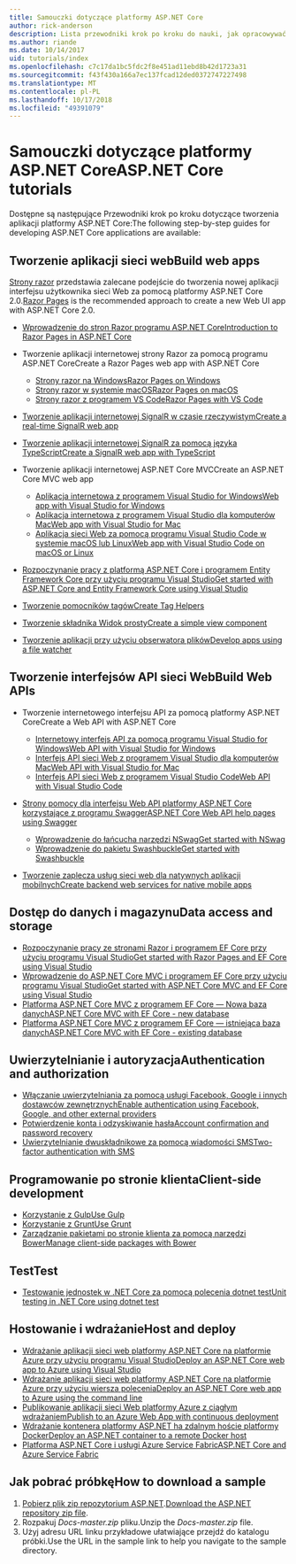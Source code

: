 ```yaml
---
title: Samouczki dotyczące platformy ASP.NET Core
author: rick-anderson
description: Lista przewodniki krok po kroku do nauki, jak opracowywać aplikacje platformy ASP.NET Core.
ms.author: riande
ms.date: 10/14/2017
uid: tutorials/index
ms.openlocfilehash: c7c17da1bc5fdc2f8e451ad11ebd8b42d1723a31
ms.sourcegitcommit: f43f430a166a7ec137fcad12ded0372747227498
ms.translationtype: MT
ms.contentlocale: pl-PL
ms.lasthandoff: 10/17/2018
ms.locfileid: "49391079"
---
```

# <a name="aspnet-core-tutorials"></a><span data-ttu-id="622e9-103">Samouczki dotyczące platformy ASP.NET Core</span><span class="sxs-lookup"><span data-stu-id="622e9-103">ASP.NET Core tutorials</span></span>

<span data-ttu-id="622e9-104">Dostępne są następujące Przewodniki krok po kroku dotyczące tworzenia aplikacji platformy ASP.NET Core:</span><span class="sxs-lookup"><span data-stu-id="622e9-104">The following step-by-step guides for developing ASP.NET Core applications are available:</span></span>

## <a name="build-web-apps"></a><span data-ttu-id="622e9-105">Tworzenie aplikacji sieci web</span><span class="sxs-lookup"><span data-stu-id="622e9-105">Build web apps</span></span>

<span data-ttu-id="622e9-106">[Strony razor](xref:razor-pages/index) przedstawia zalecane podejście do tworzenia nowej aplikacji interfejsu użytkownika sieci Web za pomocą platformy ASP.NET Core 2.0.</span><span class="sxs-lookup"><span data-stu-id="622e9-106">[Razor Pages](xref:razor-pages/index) is the recommended approach to create a new Web UI app with ASP.NET Core 2.0.</span></span>

* [<span data-ttu-id="622e9-107">Wprowadzenie do stron Razor programu ASP.NET Core</span><span class="sxs-lookup"><span data-stu-id="622e9-107">Introduction to Razor Pages in ASP.NET Core</span></span>](xref:razor-pages/index)
* <span data-ttu-id="622e9-108">Tworzenie aplikacji internetowej strony Razor za pomocą programu ASP.NET Core</span><span class="sxs-lookup"><span data-stu-id="622e9-108">Create a Razor Pages web app with ASP.NET Core</span></span>

   * [<span data-ttu-id="622e9-109">Strony razor na Windows</span><span class="sxs-lookup"><span data-stu-id="622e9-109">Razor Pages on Windows</span></span>](xref:tutorials/razor-pages/index)
   * [<span data-ttu-id="622e9-110">Strony razor w systemie macOS</span><span class="sxs-lookup"><span data-stu-id="622e9-110">Razor Pages on macOS</span></span>](xref:tutorials/razor-pages-mac/index)
   * [<span data-ttu-id="622e9-111">Strony razor z programem VS Code</span><span class="sxs-lookup"><span data-stu-id="622e9-111">Razor Pages with VS Code</span></span>](xref:tutorials/razor-pages-vsc/index)  

* [<span data-ttu-id="622e9-112">Tworzenie aplikacji internetowej SignalR w czasie rzeczywistym</span><span class="sxs-lookup"><span data-stu-id="622e9-112">Create a real-time SignalR web app</span></span>](xref:tutorials/signalr)
* [<span data-ttu-id="622e9-113">Tworzenie aplikacji internetowej SignalR za pomocą języka TypeScript</span><span class="sxs-lookup"><span data-stu-id="622e9-113">Create a SignalR web app with TypeScript</span></span>](xref:tutorials/signalr-typescript-webpack)

* <span data-ttu-id="622e9-114">Tworzenie aplikacji internetowej ASP.NET Core MVC</span><span class="sxs-lookup"><span data-stu-id="622e9-114">Create an ASP.NET Core MVC web app</span></span>

   * [<span data-ttu-id="622e9-115">Aplikacja internetowa z programem Visual Studio for Windows</span><span class="sxs-lookup"><span data-stu-id="622e9-115">Web app with Visual Studio for Windows</span></span>](xref:tutorials/first-mvc-app/index)
   * [<span data-ttu-id="622e9-116">Aplikacja internetowa z programem Visual Studio dla komputerów Mac</span><span class="sxs-lookup"><span data-stu-id="622e9-116">Web app with Visual Studio for Mac</span></span>](xref:tutorials/first-mvc-app-mac/index)
   * [<span data-ttu-id="622e9-117">Aplikacja sieci Web za pomocą programu Visual Studio Code w systemie macOS lub Linux</span><span class="sxs-lookup"><span data-stu-id="622e9-117">Web app with Visual Studio Code on macOS or Linux</span></span>](xref:tutorials/first-mvc-app-xplat/index)

* [<span data-ttu-id="622e9-118">Rozpoczynanie pracy z platformą ASP.NET Core i programem Entity Framework Core przy użyciu programu Visual Studio</span><span class="sxs-lookup"><span data-stu-id="622e9-118">Get started with ASP.NET Core and Entity Framework Core using Visual Studio</span></span>](xref:data/ef-mvc/index)
* [<span data-ttu-id="622e9-119">Tworzenie pomocników tagów</span><span class="sxs-lookup"><span data-stu-id="622e9-119">Create Tag Helpers</span></span>](xref:mvc/views/tag-helpers/authoring)
* [<span data-ttu-id="622e9-120">Tworzenie składnika Widok prosty</span><span class="sxs-lookup"><span data-stu-id="622e9-120">Create a simple view component</span></span>](xref:mvc/views/view-components#walkthrough-creating-a-simple-view-component)
* [<span data-ttu-id="622e9-121">Tworzenie aplikacji przy użyciu obserwatora plików</span><span class="sxs-lookup"><span data-stu-id="622e9-121">Develop apps using a file watcher</span></span>](xref:tutorials/dotnet-watch)

## <a name="build-web-apis"></a><span data-ttu-id="622e9-122">Tworzenie interfejsów API sieci Web</span><span class="sxs-lookup"><span data-stu-id="622e9-122">Build Web APIs</span></span>

* <span data-ttu-id="622e9-123">Tworzenie internetowego interfejsu API za pomocą platformy ASP.NET Core</span><span class="sxs-lookup"><span data-stu-id="622e9-123">Create a Web API with ASP.NET Core</span></span>

  * [<span data-ttu-id="622e9-124">Internetowy interfejs API za pomocą programu Visual Studio for Windows</span><span class="sxs-lookup"><span data-stu-id="622e9-124">Web API with Visual Studio for Windows</span></span>](xref:tutorials/first-web-api)
  * [<span data-ttu-id="622e9-125">Interfejs API sieci Web z programem Visual Studio dla komputerów Mac</span><span class="sxs-lookup"><span data-stu-id="622e9-125">Web API with Visual Studio for Mac</span></span>](xref:tutorials/first-web-api-mac)
  * [<span data-ttu-id="622e9-126">Interfejs API sieci Web z programem Visual Studio Code</span><span class="sxs-lookup"><span data-stu-id="622e9-126">Web API with Visual Studio Code</span></span>](xref:tutorials/web-api-vsc)

* [<span data-ttu-id="622e9-127">Strony pomocy dla interfejsu Web API platformy ASP.NET Core korzystające z programu Swagger</span><span class="sxs-lookup"><span data-stu-id="622e9-127">ASP.NET Core Web API help pages using Swagger</span></span>](xref:tutorials/web-api-help-pages-using-swagger)
  * [<span data-ttu-id="622e9-128">Wprowadzenie do łańcucha narzędzi NSwag</span><span class="sxs-lookup"><span data-stu-id="622e9-128">Get started with NSwag</span></span>](xref:tutorials/get-started-with-nswag)
  * [<span data-ttu-id="622e9-129">Wprowadzenie do pakietu Swashbuckle</span><span class="sxs-lookup"><span data-stu-id="622e9-129">Get started with Swashbuckle</span></span>](xref:tutorials/get-started-with-swashbuckle)

* [<span data-ttu-id="622e9-130">Tworzenie zaplecza usług sieci web dla natywnych aplikacji mobilnych</span><span class="sxs-lookup"><span data-stu-id="622e9-130">Create backend web services for native mobile apps</span></span>](xref:mobile/native-mobile-backend)

## <a name="data-access-and-storage"></a><span data-ttu-id="622e9-131">Dostęp do danych i magazynu</span><span class="sxs-lookup"><span data-stu-id="622e9-131">Data access and storage</span></span>

* [<span data-ttu-id="622e9-132">Rozpoczynanie pracy ze stronami Razor i programem EF Core przy użyciu programu Visual Studio</span><span class="sxs-lookup"><span data-stu-id="622e9-132">Get started with Razor Pages and EF Core using Visual Studio</span></span>](xref:data/ef-rp/intro)
* [<span data-ttu-id="622e9-133">Wprowadzenie do ASP.NET Core MVC i programem EF Core przy użyciu programu Visual Studio</span><span class="sxs-lookup"><span data-stu-id="622e9-133">Get started with ASP.NET Core MVC and EF Core using Visual Studio</span></span>](xref:data/ef-mvc/index)
* [<span data-ttu-id="622e9-134">Platforma ASP.NET Core MVC z programem EF Core — Nowa baza danych</span><span class="sxs-lookup"><span data-stu-id="622e9-134">ASP.NET Core MVC with EF Core - new database</span></span>](/ef/core/get-started/aspnetcore/new-db)
* [<span data-ttu-id="622e9-135">Platforma ASP.NET Core MVC z programem EF Core — istniejąca baza danych</span><span class="sxs-lookup"><span data-stu-id="622e9-135">ASP.NET Core MVC with EF Core - existing database</span></span>](/ef/core/get-started/aspnetcore/existing-db)

## <a name="authentication-and-authorization"></a><span data-ttu-id="622e9-136">Uwierzytelnianie i autoryzacja</span><span class="sxs-lookup"><span data-stu-id="622e9-136">Authentication and authorization</span></span>

* [<span data-ttu-id="622e9-137">Włączanie uwierzytelniania za pomocą usługi Facebook, Google i innych dostawców zewnętrznych</span><span class="sxs-lookup"><span data-stu-id="622e9-137">Enable authentication using Facebook, Google, and other external providers</span></span>](xref:security/authentication/social/index)
* [<span data-ttu-id="622e9-138">Potwierdzenie konta i odzyskiwanie hasła</span><span class="sxs-lookup"><span data-stu-id="622e9-138">Account confirmation and password recovery</span></span>](xref:security/authentication/accconfirm)
* [<span data-ttu-id="622e9-139">Uwierzytelnianie dwuskładnikowe za pomocą wiadomości SMS</span><span class="sxs-lookup"><span data-stu-id="622e9-139">Two-factor authentication with SMS</span></span>](xref:security/authentication/2fa)

## <a name="client-side-development"></a><span data-ttu-id="622e9-140">Programowanie po stronie klienta</span><span class="sxs-lookup"><span data-stu-id="622e9-140">Client-side development</span></span>

* [<span data-ttu-id="622e9-141">Korzystanie z Gulp</span><span class="sxs-lookup"><span data-stu-id="622e9-141">Use Gulp</span></span>](xref:client-side/using-gulp)
* [<span data-ttu-id="622e9-142">Korzystanie z Grunt</span><span class="sxs-lookup"><span data-stu-id="622e9-142">Use Grunt</span></span>](xref:client-side/using-grunt)
* [<span data-ttu-id="622e9-143">Zarządzanie pakietami po stronie klienta za pomocą narzędzi Bower</span><span class="sxs-lookup"><span data-stu-id="622e9-143">Manage client-side packages with Bower</span></span>](xref:client-side/bower)

## <a name="test"></a><span data-ttu-id="622e9-144">Test</span><span class="sxs-lookup"><span data-stu-id="622e9-144">Test</span></span>

* [<span data-ttu-id="622e9-145">Testowanie jednostek w .NET Core za pomocą polecenia dotnet test</span><span class="sxs-lookup"><span data-stu-id="622e9-145">Unit testing in .NET Core using dotnet test</span></span>](/dotnet/articles/core/testing/unit-testing-with-dotnet-test)

## <a name="host-and-deploy"></a><span data-ttu-id="622e9-146">Hostowanie i wdrażanie</span><span class="sxs-lookup"><span data-stu-id="622e9-146">Host and deploy</span></span>

* [<span data-ttu-id="622e9-147">Wdrażanie aplikacji sieci web platformy ASP.NET Core na platformie Azure przy użyciu programu Visual Studio</span><span class="sxs-lookup"><span data-stu-id="622e9-147">Deploy an ASP.NET Core web app to Azure using Visual Studio</span></span>](xref:tutorials/publish-to-azure-webapp-using-vs)
* [<span data-ttu-id="622e9-148">Wdrażanie aplikacji sieci web platformy ASP.NET Core na platformie Azure przy użyciu wiersza polecenia</span><span class="sxs-lookup"><span data-stu-id="622e9-148">Deploy an ASP.NET Core web app to Azure using the command line</span></span>](/azure/app-service/app-service-web-get-started-dotnet)
* [<span data-ttu-id="622e9-149">Publikowanie aplikacji sieci Web platformy Azure z ciągłym wdrażaniem</span><span class="sxs-lookup"><span data-stu-id="622e9-149">Publish to an Azure Web App with continuous deployment</span></span>](xref:host-and-deploy/azure-apps/azure-continuous-deployment)
* [<span data-ttu-id="622e9-150">Wdrażanie kontenera platformy ASP.NET ha zdalnym hoście platformy Docker</span><span class="sxs-lookup"><span data-stu-id="622e9-150">Deploy an ASP.NET container to a remote Docker host</span></span>](/azure/vs-azure-tools-docker-hosting-web-apps-in-docker)
* [<span data-ttu-id="622e9-151">Platforma ASP.NET Core i usługi Azure Service Fabric</span><span class="sxs-lookup"><span data-stu-id="622e9-151">ASP.NET Core and Azure Service Fabric</span></span>](/azure/service-fabric/service-fabric-add-a-web-frontend)

<a name="download"></a>
## <a name="how-to-download-a-sample"></a><span data-ttu-id="622e9-152">Jak pobrać próbkę</span><span class="sxs-lookup"><span data-stu-id="622e9-152">How to download a sample</span></span>

1. <span data-ttu-id="622e9-153">[Pobierz plik zip repozytorium ASP.NET](https://codeload.github.com/aspnet/Docs/zip/master).</span><span class="sxs-lookup"><span data-stu-id="622e9-153">[Download the ASP.NET repository zip file](https://codeload.github.com/aspnet/Docs/zip/master).</span></span>
1. <span data-ttu-id="622e9-154">Rozpakuj *Docs-master.zip* pliku.</span><span class="sxs-lookup"><span data-stu-id="622e9-154">Unzip the *Docs-master.zip* file.</span></span>
1. <span data-ttu-id="622e9-155">Użyj adresu URL linku przykładowe ułatwiające przejdź do katalogu próbki.</span><span class="sxs-lookup"><span data-stu-id="622e9-155">Use the URL in the sample link to help you navigate to the sample directory.</span></span>
